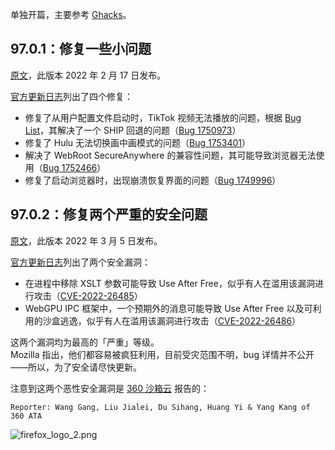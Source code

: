单独开篇，主要参考 [Ghacks](https://www.ghacks.net/category/firefox/latest-posts/)。

## 97.0.1：修复一些小问题

[原文](https://www.ghacks.net/2022/02/17/firefox-97-0-1-fixes-issues-with-tiktok-and-hulu/)，此版本 2022 年 2 月 17 日发布。

[官方更新日志](https://www.mozilla.org/en-US/firefox/97.0.1/releasenotes/)列出了四个修复：

+ 修复了从用户配置文件启动时，TikTok 视频无法播放的问题，根据 [Bug List](https://bugzilla.mozilla.org/show_bug.cgi?id=1750973)，其解决了一个 SHIP 回退的问题（[Bug 1750973](https://bugzilla.mozilla.org/show_bug.cgi?id=1750973)）
+ 修复了 Hulu 无法切换画中画模式的问题（[Bug 1753401](https://bugzilla.mozilla.org/show_bug.cgi?id=1753401)）
+ 解决了 WebRoot SecureAnywhere 的兼容性问题，其可能导致浏览器无法使用（[Bug 1752466](https://bugzilla.mozilla.org/show_bug.cgi?id=1752466)）
+ 修复了启动浏览器时，出现崩溃恢复界面的问题（[Bug 1749996](https://bugzilla.mozilla.org/show_bug.cgi?id=1749996)）

## 97.0.2：修复两个严重的安全问题

[原文](https://www.ghacks.net/2022/03/05/firefox-97-0-2-and-firefox-esr-91-6-1-are-out-with-critical-security-fixes/)，此版本 2022 年 3 月 5 日发布。

[官方更新日志](https://www.mozilla.org/en-US/firefox/97.0.2/releasenotes/)列出了两个安全漏洞：

+ 在进程中移除 XSLT 参数可能导致 Use After Free，似乎有人在滥用该漏洞进行攻击（[CVE-2022-26485](https://bugzilla.mozilla.org/show_bug.cgi?id=1758062)）
+ WebGPU IPC 框架中，一个预期外的消息可能导致 Use After Free 以及可利用的沙盒逃逸，似乎有人在滥用该漏洞进行攻击（[CVE-2022-26486](https://bugzilla.mozilla.org/show_bug.cgi?id=1758070)）

这两个漏洞均为最高的「严重」等级。  
Mozilla 指出，他们都容易被疯狂利用，目前受灾范围不明，bug 详情并不公开——所以，为了安全请尽快更新。

注意到这两个恶性安全漏洞是 [360 沙箱云](https://ata.360.net/) 报告的：

```
Reporter: Wang Gang, Liu Jialei, Du Sihang, Huang Yi & Yang Kang of 360 ATA
```

![firefox_logo_2.png](https://s2.loli.net/2022/02/19/b3NyBMRSkl19c7H.png)